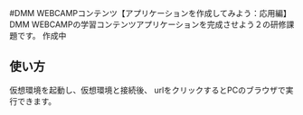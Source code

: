 #DMM WEBCAMPコンテンツ【アプリケーションを作成してみよう：応用編】
DMM WEBCAMPの学習コンテンツアプリケーションを完成させよう２の研修課題です。
作成中
## 使い方
仮想環境を起動し、仮想環境と接続後、
urlをクリックするとPCのブラウザで実行できます。